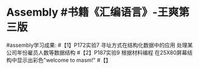 # Assembly #书籍《汇编语言》-王爽第三版
#assembly学习成果:
#【1】P172实验7 寻址方式在结构化数据中的应用 处理某公司年份雇员人数等数据结构
#【2】P187实验9 根据材料编程 在25X80屏幕结构中显示出彩色"welcome to masm!"
#【】
